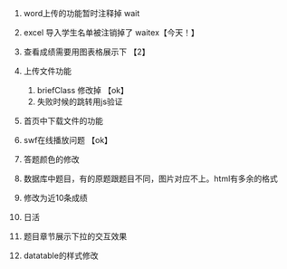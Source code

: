 1. word上传的功能暂时注释掉       wait
2. excel 导入学生名单被注销掉了   waitex【今天！】
3. 查看成绩需要用图表格展示下     【2】
4. 上传文件功能
    1. briefClass 修改掉       【ok】
    2. 失败时候的跳转用js验证
5. 首页中下载文件的功能
6. swf在线播放问题              【ok】
7. 答题颜色的修改
8. 数据库中题目，有的原题跟题目不同，图片对应不上。html有多余的格式
9. 修改为近10条成绩
10. 日活

1. 题目章节展示下拉的交互效果
2. datatable的样式修改